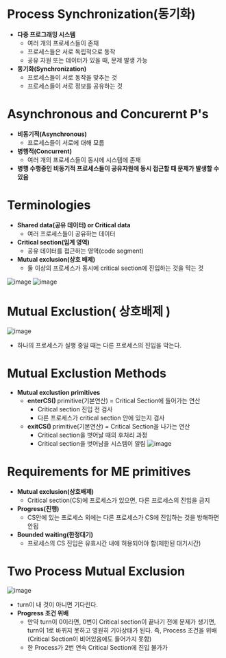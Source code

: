<h1> Process Synchronization(동기화) </h1>

- <b> 다중 프로그래밍 시스템 </b>
  - 여러 개의 프로세스들이 존재
  - 프로세스들은 서로 독립적으로 동작
  - 공유 자원 또는 데이터가 있을 때, 문제 발생 가능
- <b> 동기화(Synchronization) </b>
  - 프로세스들이 서로 동작을 맞추는 것
  - 프로세스들이 서로 정보를 공유하는 것

<h1> Asynchronous and Concurernt P's </h1>

- <b> 비동기적(Asynchronous) </b>
  - 프로세스들이 서로에 대해 모름
- <b> 병행적(Concurrent) </b>
  - 여러 개의 프로세스들이 동시에 시스템에 존재
- <b> 병행 수행중인 비동기적 프로세스들이 공유자원에 동시 접근할 때 문제가 발생할 수 있음 </b>

<h1> Terminologies </h1>

- <b> Shared data(공유 데이터) or Critical data </b>
  - 여러 프로세스들이 공유하는 데이터
- <b> Critical section(임계 영역) </b>
  - 공유 데이터를 접근하는 영역(code segment)
- <b> Mutual exclusion(상호 배제) </b>
  - 둘 이상의 프로세스가 동시에 critical section에 진입하는 것을 막는 것

![image](https://github.com/youbeen2798/Deep-CS-study_for_interview/assets/62228401/cea8d21a-874f-4c65-9a7d-513634f85b49)
![image](https://github.com/youbeen2798/Deep-CS-study_for_interview/assets/62228401/f4b01d65-3bab-4cdf-9656-d8c68539344e)

<h1> Mutual Exclustion( 상호배제 ) </h1>

![image](https://github.com/youbeen2798/Deep-CS-study_for_interview/assets/62228401/683c67ae-0555-470f-92d4-5406d8b725c3)
- 하나의 프로세스가 실행 중일 때는 다른 프로세스의 진입을 막는다.

<h1> Mutual Exclustion Methods </h1>

- <b> Mutual exclustion primitives </b>
  - <b> enterCS() </b> primitive(기본연산) = Critical Section에 들어가는 연산
    - Critical section 진입 전 검사
    - 다른 프로세스가 critical section 안에 있는지 검사
  - <b> exitCS() </b> primitive(기본연산) = Critical Section을 나가는 연산 
    - Critical section을 벗어날 때의 후처리 과정
    - Critical section을 벗어남을 시스템이 알림
      ![image](https://github.com/youbeen2798/Deep-CS-study_for_interview/assets/62228401/4d6e2192-8aa5-4466-aba2-f1aef5b5dc74)

<h1> Requirements for ME primitives </h1>

- <b> Mutual exclusion(상호배제) </b>
  - Critical section(CS)에 프로세스가 있으면, 다른 프로세스의 진입을 금지
- <b> Progress(진행) </b>
  - CS안에 있는 프로세스 외에는 다른 프로세스가 CS에 진입하는 것을 방해하면 안됨
- <b> Bounded waiting(한정대기) </b>
  - 프로세스의 CS 진입은 유효시간 내에 허용되어야 함(제한된 대기시간)

<h1> Two Process Mutual Exclusion </h1>

![image](https://github.com/youbeen2798/Deep-CS-study_for_interview/assets/62228401/86bac0f1-1634-4557-80d9-33549bb2a7bb)
- turn이 내 것이 아니면 기다린다.
- <b> Progress 조건 위배 </b>
  - 만약 turn이 0이라면, 0번이 Critical section이 끝나기 전에 문제가 생기면, turn이 1로 바뀌지 못하고 영원히 기아상태가 된다. 즉, Process 조건을 위배(Critical Section이 비어있음에도 들어가지 못함)
  - 한 Process가 2번 연속 Critical Section에 진입 불가가

